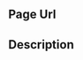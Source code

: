 <!--- Please only post issues with the content of dev-docs.kicad.org **ONLY**

*This is not a support forum for building KiCad*

Please find the relevant repository for your KiCad concern or find a community support route

-->

## Page Url
<!--- Please provide the url to the page with an issue -->


## Description
<!--- Please provide a description of the issue -->

